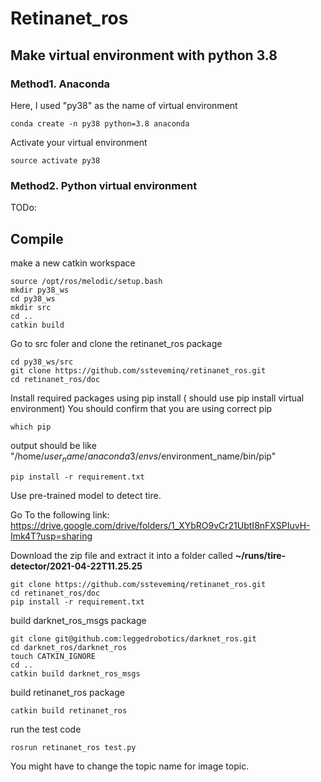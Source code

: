# Retinanet_ros

## Make virtual environment with python 3.8
### Method1. Anaconda 

Here, I used "py38" as the name of virtual environment

```
conda create -n py38 python=3.8 anaconda
```

Activate your virtual environment
```
source activate py38
```

### Method2. Python virtual environment

TODo:



## Compile

make a new catkin workspace 

```
source /opt/ros/melodic/setup.bash
mkdir py38_ws
cd py38_ws
mkdir src
cd ..
catkin build
```

Go to src foler and clone the retinanet_ros package
```
cd py38_ws/src
git clone https://github.com/ssteveminq/retinanet_ros.git
cd retinanet_ros/doc
```

Install required packages using pip install ( should use pip install virtual environment)
You should confirm that you are using correct pip
```
which pip
```
output should be like "/home/$user_name/anaconda3/envs/$environment_name/bin/pip"

```
pip install -r requirement.txt
```


Use pre-trained model to detect tire.

Go To the following link: https://drive.google.com/drive/folders/1_XYbRO9vCr21UbtI8nFXSPIuvH-Imk4T?usp=sharing

Download the zip file and extract it into a folder called **~/runs/tire-detector/2021-04-22T11.25.25**

```
git clone https://github.com/ssteveminq/retinanet_ros.git
cd retinanet_ros/doc
pip install -r requirement.txt
```

build darknet_ros_msgs package
```
git clone git@github.com:leggedrobotics/darknet_ros.git
cd darknet_ros/darknet_ros
touch CATKIN_IGNORE
cd ..
catkin build darknet_ros_msgs
```

build retinanet_ros package
```
catkin build retinanet_ros
```

run the test code 
```
rosrun retinanet_ros test.py
```

You might have to change the topic name for image topic.




